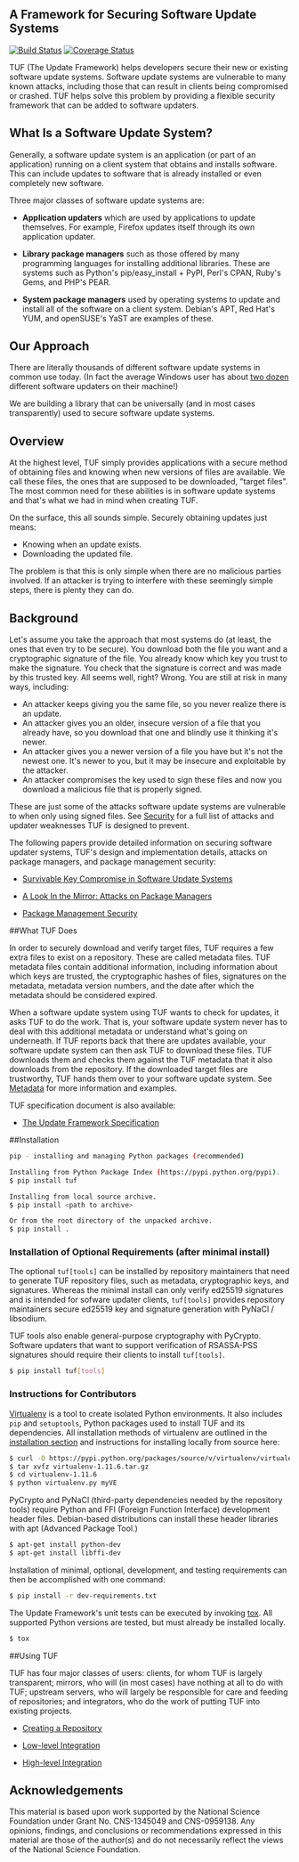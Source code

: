## A Framework for Securing Software Update Systems

[![Build Status](https://travis-ci.org/theupdateframework/tuf.svg?branch=develop)](https://travis-ci.org/theupdateframework/tuf) [![Coverage Status](https://coveralls.io/repos/theupdateframework/tuf/badge.png?branch=develop)](https://coveralls.io/r/theupdateframework/tuf?branch=develop)

TUF (The Update Framework) helps developers secure their new or existing
software update systems. Software update systems are vulnerable to many known
attacks, including those that can result in clients being compromised or
crashed.  TUF helps solve this problem by providing a flexible security
framework that can be added to software updaters.

## What Is a Software Update System?

Generally, a software update system is an application (or part of an
application) running on a client system that obtains and installs software.
This can include updates to software that is already installed or even
completely new software.

Three major classes of software update systems are:

* **Application updaters** which are used by applications to update themselves.
For example, Firefox updates itself through its own application updater.

* **Library package managers** such as those offered by many programming
languages for installing additional libraries. These are systems such as
Python's pip/easy_install + PyPI, Perl's CPAN, Ruby's Gems, and PHP's PEAR.

* **System package managers** used by operating systems to update and install all
of the software on a client system. Debian's APT, Red Hat's YUM, and openSUSE's
YaST are examples of these.

## Our Approach

There are literally thousands of different software update systems in common
use today. (In fact the average Windows user has about [two dozen](http://secunia.com/gfx/pdf/Secunia_RSA_Software_Portfolio_Security_Exposure.pdf) different
software updaters on their machine!)

We are building a library that can be universally (and in most cases
transparently) used to secure software update systems.

## Overview

At the highest level, TUF simply provides applications with a secure method of obtaining files and knowing when new versions of files are available. We call these files, the ones that are supposed to be downloaded, "target files". The most common need for these abilities is in software update systems and that's what we had in mind when creating TUF.

On the surface, this all sounds simple. Securely obtaining updates just means:

* Knowing when an update exists.
* Downloading the updated file. 

The problem is that this is only simple when there are no malicious parties involved. If an attacker is trying to interfere with these seemingly simple steps, there is plenty they can do.

## Background

Let's assume you take the approach that most systems do (at least, the ones that even try to be secure). You download both the file you want and a cryptographic signature of the file. You already know which key you trust to make the signature. You check that the signature is correct and was made by this trusted key. All seems well, right? Wrong. You are still at risk in many ways, including:

* An attacker keeps giving you the same file, so you never realize there is an update.
* An attacker gives you an older, insecure version of a file that you already have, so you download that one and blindly use it thinking it's newer.
* An attacker gives you a newer version of a file you have but it's not the newest one. It's newer to you, but it may be insecure and exploitable by the attacker.
* An attacker compromises the key used to sign these files and now you download a malicious file that is properly signed. 

These are just some of the attacks software update systems are vulnerable to when only using signed files.
See [Security](SECURITY.md) for a full list of attacks and updater weaknesses TUF is designed to prevent.

The following papers provide detailed information on securing software updater systems, TUF's design and implementation details, attacks on package managers, and package management security:

* [Survivable Key Compromise in Software Update Systems](docs/papers/survivable-key-compromise-ccs2010.pdf?raw=true)
                                                                              
* [A Look In the Mirror: Attacks on Package Managers](docs/papers/package-management-security-tr08-02.pdf?raw=true)
                                                                              
* [Package Management Security](docs/papers/attacks-on-package-managers-ccs2008.pdf?raw=true)


##What TUF Does

In order to securely download and verify target files, TUF requires a few extra files to exist on a repository. These are called metadata files. TUF metadata files contain additional information, including information about which keys are trusted, the cryptographic hashes of files, signatures on the metadata, metadata version numbers, and the date after which the metadata should be considered expired.

When a software update system using TUF wants to check for updates, it asks TUF to do the work. That is, your software update system never has to deal with this additional metadata or understand what's going on underneath. If TUF reports back that there are updates available, your software update system can then ask TUF to download these files. TUF downloads them and checks them against the TUF metadata that it also downloads from the repository. If the downloaded target files are trustworthy, TUF hands them over to your software update system.
See [Metadata](METADATA.md) for more information and examples.

TUF specification document is also available:
                                                                      
* [The Update Framework Specification](docs/tuf-spec.txt?raw=true)                                           


##Installation
```Bash
pip - installing and managing Python packages (recommended)

Installing from Python Package Index (https://pypi.python.org/pypi).
$ pip install tuf

Installing from local source archive.
$ pip install <path to archive>

Or from the root directory of the unpacked archive.
$ pip install . 
```

### Installation of Optional Requirements (after minimal install)
The optional `tuf[tools]` can be installed by repository maintainers that need to generate TUF repository files, such as metadata, cryptographic keys, and signatures.  Whereas the minimal install can only verify ed25519 signatures and is intended for sofware updater clients, `tuf[tools]` provides repository maintainers secure ed25519 key and signature generation with PyNaCl / libsodium.

TUF tools also enable general-purpose cryptography with PyCrypto.  Software updaters that want to support verification of RSASSA-PSS signatures should require their clients to install `tuf[tools]`.
```Bash
$ pip install tuf[tools]
```

### Instructions for Contributors

[Virtualenv](https://virtualenv.pypa.io/en/latest/virtualenv.html#introduction) is a tool to create isolated Python environments.  It also includes `pip` and `setuptools`, Python packages used to install TUF and its dependencies.  All installation methods of virtualenv are outlined in the [installation section](https://virtualenv.pypa.io/en/latest/virtualenv.html#installation) and instructions for installing locally from source here:
```Bash
$ curl -O https://pypi.python.org/packages/source/v/virtualenv/virtualenv-1.11.6.tar.gz
$ tar xvfz virtualenv-1.11.6.tar.gz
$ cd virtualenv-1.11.6
$ python virtualenv.py myVE
```

PyCrypto and PyNaCl (third-party dependencies needed by the repository tools) require
Python and FFI (Foreign Function Interface) development header files.  Debian-based
distributions can install these header libraries with apt (Advanced Package Tool.)
```Bash
$ apt-get install python-dev
$ apt-get install libffi-dev
```

Installation of minimal, optional, development, and testing requirements can then be accomplished with one command:
```Bash
$ pip install -r dev-requirements.txt
```

The Update Framework's unit tests can be executed by invoking [tox](https://testrun.org/tox/).  All supported Python versions are tested, but must already be installed locally.
```Bash
$ tox
```

##Using TUF

TUF has four major classes of users: clients, for whom TUF is largely transparent; mirrors, who will (in most cases) have nothing at all to do with TUF; upstream servers, who will largely be responsible for care and feeding of repositories; and integrators, who do the work of putting TUF into existing projects.

* [Creating a Repository](tuf/README.md)

* [Low-level Integration](tuf/client/README.md)

* [High-level Integration](tuf/interposition/README.md)

## Acknowledgements

This material is based upon work supported by the National Science Foundation
under Grant No. CNS-1345049 and CNS-0959138. Any opinions, findings, and
conclusions or recommendations expressed in this material are those of the
author(s) and do not necessarily reflect the views of the National Science
Foundation.
